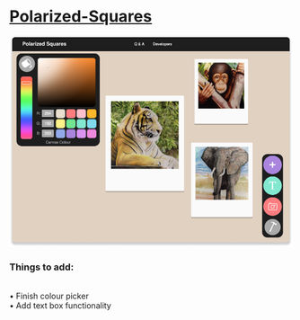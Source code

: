 # [Polarized-Squares](https://michaeltr7.github.io/Polarized-Squares/)

<p align="center">
<a href="https://michaeltr7.github.io/Polarized-Squares/"><img src="./Images/Polarized Squares Preview.png" width="700"></a>
</p>


<h3>Things to add:</h3><br>
• Finish colour picker<br>
• Add text box functionality
